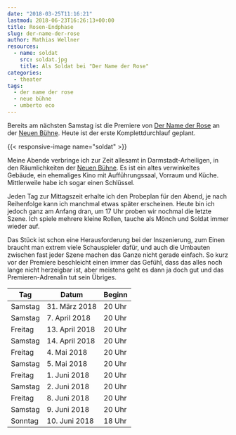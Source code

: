 ```yaml
---
date: "2018-03-25T11:16:21"
lastmod: 2018-06-23T16:26:13+00:00
title: Rosen-Endphase
slug: der-name-der-rose
author: Mathias Wellner
resources:
  - name: soldat
    src: soldat.jpg
    title: Als Soldat bei "Der Name der Rose"
categories:
  - theater
tags:
  - der name der rose
  - neue bühne
  - umberto eco
---
```

Bereits am nächsten Samstag ist die Premiere von [Der Name der Rose](https://de.wikipedia.org/wiki/Der_Name_der_Rose) an der [Neuen Bühne](http://www.neue-buehne.de/). Heute ist der erste Komplettdurchlauf geplant. 

<!--more-->

{{< responsive-image name="soldat" >}}

Meine Abende verbringe ich zur Zeit allesamt in Darmstadt-Arheiligen, in den Räumlichkeiten der [Neuen Bühne](http://www.neue-buehne.de/). Es ist ein altes verwinkeltes Gebäude, ein ehemaliges Kino mit Aufführungssaal, Vorraum und Küche. Mittlerweile habe ich sogar einen Schlüssel. 

Jeden Tag zur Mittagszeit erhalte ich den Probeplan für den Abend, je nach Reihenfolge kann ich manchmal etwas später erscheinen. Heute bin ich jedoch ganz am Anfang dran, um 17 Uhr proben wir nochmal die letzte Szene. Ich spiele mehrere kleine Rollen, tauche als Mönch und Soldat immer wieder auf. 

Das Stück ist schon eine Herausforderung bei der Inszenierung, zum Einen braucht man extrem viele Schauspieler dafür, und auch die Umbauten zwischen fast jeder Szene machen das Ganze nicht gerade einfach. So kurz vor der Premiere beschleicht einen immer das Gefühl, dass das alles noch lange nicht herzeigbar ist, aber meistens geht es dann ja doch gut und das Premieren-Adrenalin tut sein Übriges. 

<table class="table table-striped" style="max-width: 25rem;">
  <thead>
    <tr>
      <th>Tag</th>
      <th>Datum</th>
      <th>Beginn</th>
    </tr>
  </thead>
  <tbody>
    <tr>
      <td>Samstag</td>
      <td>31. März 2018</td>
      <td>20 Uhr</td>
    </tr>
    <tr>
      <td>Samstag</td>
      <td>7. April 2018</td>
      <td>20 Uhr</td>
    </tr>
    <tr>
      <td>Freitag</td>
      <td>13. April 2018</td>
      <td>20 Uhr</td>
    </tr>
    <tr>
      <td>Samstag</td>
      <td>14. April 2018</td>
      <td>20 Uhr</td>
    </tr>
    <tr>
      <td>Freitag</td>
      <td>4. Mai 2018</td>
      <td>20 Uhr</td>
    </tr>
    <tr>
      <td>Samstag</td>
      <td>5. Mai 2018</td>
      <td>20 Uhr</td>
    </tr>
    <tr>
      <td>Freitag</td>
      <td>1. Juni 2018</td>
      <td>20 Uhr</td>
    </tr>
    <tr>
      <td>Samstag</td>
      <td>2. Juni 2018</td>
      <td>20 Uhr</td>
    </tr>
    <tr>
      <td>Freitag</td>
      <td>8. Juni 2018</td>
      <td>20 Uhr</td>
    </tr>
    <tr>
      <td>Samstag</td>
      <td>9. Juni 2018</td>
      <td>20 Uhr</td>
    </tr>
    <tr>
      <td>Sonntag</td>
      <td>10. Juni 2018</td>
      <td>18 Uhr</td>
    </tr>
  </tbody>
</table>
